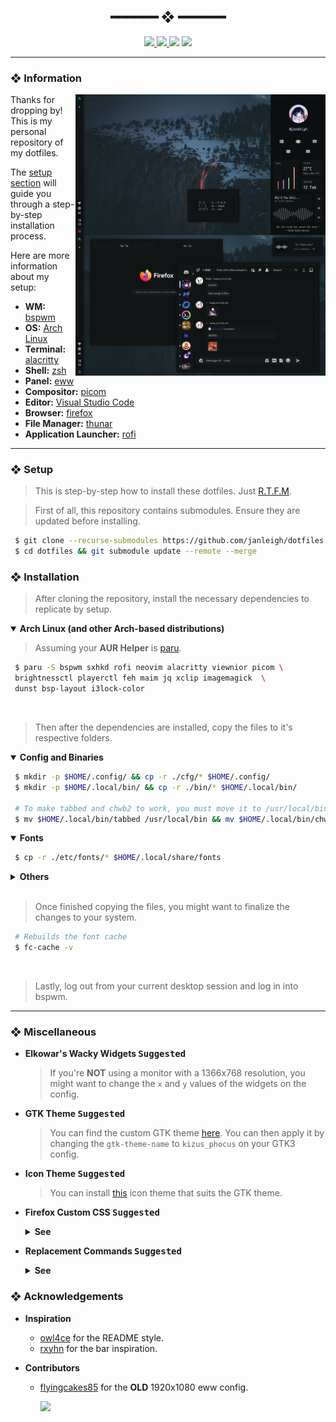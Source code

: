<h2 align="center"> ━━━━━━  ❖  ━━━━━━ </h2>

<!-- BADGES -->
<div align="center">
   <p></p>
   <a href="https://github.com/janleigh/dotfiles/stargazers">
      <img src="https://img.shields.io/github/stars/janleigh/dotfiles?color=%2396d6b0&labelColor=%23101415&style=for-the-badge">
   </a>
   <a href="https://github.com/janleigh/dotfiles/network/members/">
      <img src="https://img.shields.io/github/forks/janleigh/dotfiles?color=%237ba5dd&labelColor=%23101415&style=for-the-badge">
   </a>
   <img src="https://img.shields.io/github/repo-size/janleigh/dotfiles?color=%23ee6a70&labelColor=%23101415&style=for-the-badge">
   <a href="https://discord.gg/2RfJb3CVfb">
      <img src="https://img.shields.io/discord/853812920919261235?color=cb92f2&labelColor=101415&style=for-the-badge"/>
   </a>
   <br>
</div>

<p/>

---

<!-- INFORMATION -->
### ❖ Information <img alt="" align="right" src="https://badges.pufler.dev/visits/janleigh/dotfiles?style=for-the-badge&color=91e6b1&logoColor=white&labelColor=101415"/>

   <img src=".github/rice.png" alt="Rice Preview" align="right" width="400px">

   Thanks for dropping by! This is my personal repository of my dotfiles.

   The [setup section](#-setup) will guide you through a step-by-step installation process.

   Here are more information about my setup:

   - **WM:** [bspwm](https://github.com/baskerville/bspwm)
   - **OS:** [Arch Linux](https://archlinux.org/)
   - **Terminal:** [alacritty](https://github.com/alacritty/alacritty)
   - **Shell:** [zsh](https://www.zsh.org/)
   - **Panel:** [eww](https://github.com/elkowar/eww)
   - **Compositor:** [picom](https://github.com/yshui/picom)
   - **Editor:** [Visual Studio Code](https://code.visualstudio.com/)
   - **Browser:** [firefox](https://www.mozilla.org/en-US/firefox/)
   - **File Manager:** [thunar](https://github.com/xfce-mirror/thunar)
   - **Application Launcher:** [rofi](https://github.com/davatorium/rofi)

---

<!-- SETUP -->
### ❖ Setup

   > This is step-by-step how to install these dotfiles. Just [R.T.F.M](https://en.wikipedia.org/wiki/RTFM).

   > First of all, this repository contains submodules. Ensure they are updated before installing.
   ```sh
    $ git clone --recurse-submodules https://github.com/janleigh/dotfiles.git
    $ cd dotfiles && git submodule update --remote --merge
   ```

### ❖ Installation

   > After cloning the repository, install the necessary dependencies to replicate by setup.

   <details open>
   <summary><strong>Arch Linux (and other Arch-based distributions)</strong></summary>

   > Assuming your **AUR Helper** is [paru](https://github.com/Morganamilo/paru).

   ```sh
    $ paru -S bspwm sxhkd rofi neovim alacritty viewnior picom \
    brightnessctl playerctl feh maim jq xclip imagemagick  \
    dunst bsp-layout i3lock-color
   ```

   </details>

   <br>

   > Then after the dependencies are installed, copy the files to it's respective folders.

   <details open>
   <summary><strong>Config and Binaries</strong></summary>

   ```sh
    $ mkdir -p $HOME/.config/ && cp -r ./cfg/* $HOME/.config/
    $ mkdir -p $HOME/.local/bin/ && cp -r ./bin/* $HOME/.local/bin/

    # To make tabbed and chwb2 to work, you must move it to /usr/local/bin.
    $ mv $HOME/.local/bin/tabbed /usr/local/bin && mv $HOME/.local/bin/chwb2 /usr/local/bin
   ```

   </details>

   <details open>
   <summary><strong>Fonts</strong></summary>

   ```sh
    $ cp -r ./etc/fonts/* $HOME/.local/share/fonts
   ```

   </details>

   <details>
   <summary><strong>Others</strong></summary>

   ```sh
    # Copy wallpaper.
    $ mkdir -p $HOME/Pictures/walls/personal && cp -r ./etc/walls/personal/personal-4.jpg $HOME/Pictures/walls/personal
   ```

   </details>

   <br>

   > Once finished copying the files, you might want to finalize the changes to your system.

   ```sh
    # Rebuilds the font cache
    $ fc-cache -v
   ```

   <br>

   > Lastly, log out from your current desktop session and log in into bspwm.

---

### ❖ Miscellaneous

   - **Elkowar's Wacky Widgets <kbd>Suggested</kbd>**   
      > If you're **NOT** using a monitor with a 1366x768 resolution, you might want to change the `x` and `y` values of the widgets on the config.

   - **GTK Theme <kbd>Suggested</kbd>**
      > You can find the custom GTK theme [here](https://github.com/janleigh/gtk3). You can then apply it by changing the `gtk-theme-name` to `kizus_phocus` on your GTK3 config.

   - **Icon Theme <kbd>Suggested</kbd>**
      > You can install [this](https://github.com/zayronxio/Zafiro-icons/) icon theme that suits the GTK theme.

   - **Firefox Custom CSS <kbd>Suggested</kbd>**
      <details>
      <summary><strong>See</strong></summary>

      > You can install the custom Firefox CSS by first enabling `toolkit.legacyUserProfileCustomizations.stylesheets` in `about:config` and move the contents of [`etc/firefox-css`](etc/firefox-css) to `$HOME/.mozilla/firefox/*.default-release/chrome`.

      </details>

   - **Replacement Commands <kbd>Suggested</kbd>**
      <details>
      <summary><strong>See</strong></summary>

      > Assuming you're also using my [zsh](https://www.zsh.org/), you might also want to install some additional dependencies to make some commands work.

      - `ls` ➜ [`exa`](https://github.com/ogham/exa)
      - `cat` ➜ [`bat`](https://github.com/sharkdp/bat)
      - `df` ➜ [`duf`](https://github.com/muesli/duf)

      </details>

### ❖ Acknowledgements

   - **Inspiration**
      - [owl4ce](https://github.com/owl4ce) for the README style.
      - [rxyhn](https://github.com/rxyhn) for the bar inspiration.

   - **Contributors**
      - [flyingcakes85](https://github.com/flyingcakes85) for the **OLD** 1920x1080 eww config. 

         <a href="https://github.com/janleigh/dotfiles/graphs/contributors">
            <img src="https://contrib.rocks/image?repo=janleigh/dotfiles" />
         </a>
